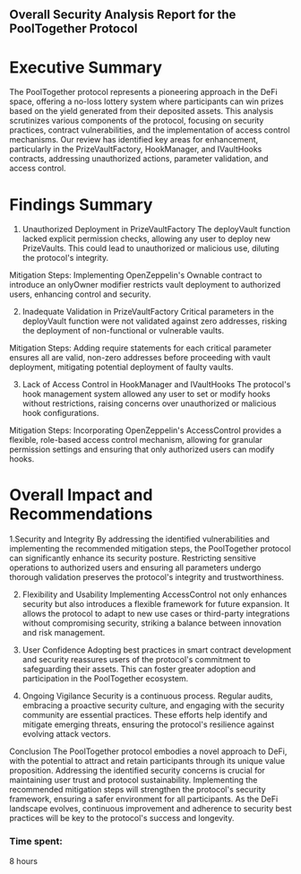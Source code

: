 ## Overall Security Analysis Report for the PoolTogether Protocol
# Executive Summary
The PoolTogether protocol represents a pioneering approach in the DeFi space, offering a no-loss lottery system where participants can win prizes based on the yield generated from their deposited assets. This analysis scrutinizes various components of the protocol, focusing on security practices, contract vulnerabilities, and the implementation of access control mechanisms. Our review has identified key areas for enhancement, particularly in the PrizeVaultFactory, HookManager, and IVaultHooks contracts, addressing unauthorized actions, parameter validation, and access control.

# Findings Summary
1. Unauthorized Deployment in PrizeVaultFactory
The deployVault function lacked explicit permission checks, allowing any user to deploy new PrizeVaults. This could lead to unauthorized or malicious use, diluting the protocol's integrity.

Mitigation Steps: Implementing OpenZeppelin's Ownable contract to introduce an onlyOwner modifier restricts vault deployment to authorized users, enhancing control and security.

2. Inadequate Validation in PrizeVaultFactory
Critical parameters in the deployVault function were not validated against zero addresses, risking the deployment of non-functional or vulnerable vaults.

Mitigation Steps: Adding require statements for each critical parameter ensures all are valid, non-zero addresses before proceeding with vault deployment, mitigating potential deployment of faulty vaults.

3. Lack of Access Control in HookManager and IVaultHooks
The protocol's hook management system allowed any user to set or modify hooks without restrictions, raising concerns over unauthorized or malicious hook configurations.

Mitigation Steps: Incorporating OpenZeppelin's AccessControl provides a flexible, role-based access control mechanism, allowing for granular permission settings and ensuring that only authorized users can modify hooks.

# Overall Impact and Recommendations
1.Security and Integrity
By addressing the identified vulnerabilities and implementing the recommended mitigation steps, the PoolTogether protocol can significantly enhance its security posture. Restricting sensitive operations to authorized users and ensuring all parameters undergo thorough validation preserves the protocol's integrity and trustworthiness.

2. Flexibility and Usability
Implementing AccessControl not only enhances security but also introduces a flexible framework for future expansion. It allows the protocol to adapt to new use cases or third-party integrations without compromising security, striking a balance between innovation and risk management.

3. User Confidence
Adopting best practices in smart contract development and security reassures users of the protocol's commitment to safeguarding their assets. This can foster greater adoption and participation in the PoolTogether ecosystem.

4. Ongoing Vigilance
Security is a continuous process. Regular audits, embracing a proactive security culture, and engaging with the security community are essential practices. These efforts help identify and mitigate emerging threats, ensuring the protocol's resilience against evolving attack vectors.

Conclusion
The PoolTogether protocol embodies a novel approach to DeFi, with the potential to attract and retain participants through its unique value proposition. Addressing the identified security concerns is crucial for maintaining user trust and protocol sustainability. Implementing the recommended mitigation steps will strengthen the protocol's security framework, ensuring a safer environment for all participants. As the DeFi landscape evolves, continuous improvement and adherence to security best practices will be key to the protocol's success and longevity.

### Time spent:
8 hours